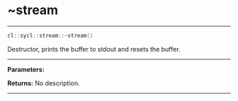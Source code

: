 # ~stream

---

```cpp
cl::sycl::stream::~stream()
```


Destructor, prints the buffer to stdout and resets the buffer. 


---
**Parameters:**

**Returns:** No description.

---
